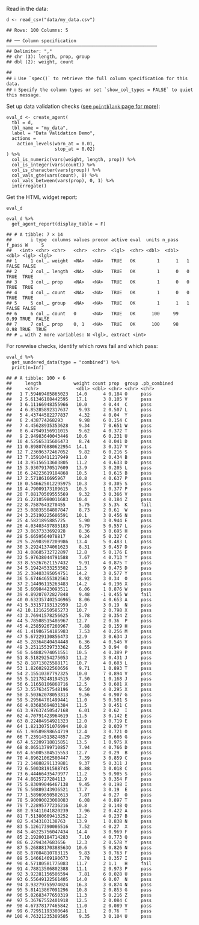 Read in the data:

    d <- read_csv("data/my_data.csv")

    ## Rows: 100 Columns: 5

    ## ── Column specification ────────────────────────────────────────────────────────
    ## Delimiter: ","
    ## chr (3): length, prop, group
    ## dbl (2): weight, count

    ## 
    ## ℹ Use `spec()` to retrieve the full column specification for this data.
    ## ℹ Specify the column types or set `show_col_types = FALSE` to quiet this message.

Set up data validation checks ([see `pointblank` page for
more](https://rich-iannone.github.io/pointblank/articles/VALID-I.html)):

    eval_d <- create_agent(
      tbl = d,
      tbl_name = "my_data",
      label = "Data Validation Demo",
      actions = 
        action_levels(warn_at = 0.01,
                      stop_at = 0.02)
    ) %>% 
      col_is_numeric(vars(weight, length, prop)) %>% 
      col_is_integer(vars(count)) %>% 
      col_is_character(vars(group)) %>% 
      col_vals_gte(vars(count), 0) %>% 
      col_vals_between(vars(prop), 0, 1) %>% 
      interrogate()

Get the HTML widget report:

    eval_d

    eval_d %>% 
      get_agent_report(display_table = F)

    ## # A tibble: 7 × 14
    ##       i type  columns values precon active eval  units n_pass f_pass W     S    
    ##   <int> <chr> <chr>   <chr>  <chr>  <lgl>  <chr> <dbl>  <dbl>  <dbl> <lgl> <lgl>
    ## 1     1 col_… weight  <NA>   <NA>   TRUE   OK        1      1   1    FALSE FALSE
    ## 2     2 col_… length  <NA>   <NA>   TRUE   OK        1      0   0    TRUE  TRUE 
    ## 3     3 col_… prop    <NA>   <NA>   TRUE   OK        1      0   0    TRUE  TRUE 
    ## 4     4 col_… count   <NA>   <NA>   TRUE   OK        1      0   0    TRUE  TRUE 
    ## 5     5 col_… group   <NA>   <NA>   TRUE   OK        1      1   1    FALSE FALSE
    ## 6     6 col_… count   0      <NA>   TRUE   OK      100     99   0.99 TRUE  FALSE
    ## 7     7 col_… prop    0, 1   <NA>   TRUE   OK      100     98   0.98 TRUE  TRUE 
    ## # … with 2 more variables: N <lgl>, extract <int>

For rowwise checks, identify which rows fail and which pass:

    eval_d %>% 
      get_sundered_data(type = "combined") %>% 
      print(n=Inf)

    ## # A tibble: 100 × 6
    ##     length            weight count prop  group .pb_combined
    ##     <chr>              <dbl> <dbl> <chr> <chr> <chr>       
    ##   1 7.59469405865023   14.0      4 0.184 O     pass        
    ##   2 5.61346108442595   17.1      3 0.105 V     pass        
    ##   3 6.11166948355966   10.0      4 0.44  C     pass        
    ##   4 6.85285892317637    9.93     2 0.507 L     pass        
    ##   5 4.43744582277837    4.32     4 0.04  Y     pass        
    ##   6 2.438774268293      9.98     6 0.154 C     pass        
    ##   7 4.45628935353628    9.34     7 0.651 W     pass        
    ##   8 6.47949156911015    9.62     4 0.372 T     pass        
    ##   9 2.94983640043446   10.6      6 0.231 U     pass        
    ##  10 4.52565315606473    8.74     4 0.041 D     pass        
    ##  11 0.898076880622954  14.1      3 0.317 V     pass        
    ##  12 7.23696372467052    9.82     6 0.216 S     pass        
    ##  13 7.15910411217949   11.0      2 0.434 B     pass        
    ##  14 3.95156513603805   11.2      4 0.633 D     pass        
    ##  15 3.93079170517609   13.9      3 0.205 L     pass        
    ##  16 6.24223619184868   10.5      1 0.615 B     pass        
    ##  17 2.5718616695967    10.8      4 0.637 P     pass        
    ##  18 0.546625012295975  10.3      3 0.305 S     pass        
    ##  19 4.79009173109615   10.5      1 0.377 P     pass        
    ##  20 7.08170569555569    9.32     3 0.366 V     pass        
    ##  21 6.22105980011683   10.4      4 0.184 Z     pass        
    ##  22 8.7587643270455     5.75     3 5.3%  K     fail        
    ##  23 5.08835504807847    8.73     2 0.61  W     pass        
    ##  24 3.25190225606591   10.1      3 0.456 N     pass        
    ##  25 4.5821895885725     5.90     3 0.944 E     pass        
    ##  26 4.03403497895183    9.79     5 0.557 L     pass        
    ##  27 3.8637333692928     8.36     3 0.695 H     pass        
    ##  28 5.6659564078817     9.24     5 0.327 C     pass        
    ##  29 5.26903987209986   13.4      5 0.483 L     pass        
    ##  30 3.29241374061623    8.31     3 0.457 D     pass        
    ##  31 4.08685732722897   12.8      5 0.176 E     pass        
    ##  32 5.97638044791588    7.67     4 0.713 Y     pass        
    ##  33 8.55267621157432    9.91     4 0.875 T     pass        
    ##  34 5.19424533253502   12.5      9 0.475 D     pass        
    ##  35 2.38403395054751   14.2      3 0.577 Y     pass        
    ##  36 5.67464655382563    8.92     3 0.34  O     pass        
    ##  37 2.14496115263483   14.2      4 0.196 X     pass        
    ##  38 5.60984423093511    6.06     1 0.876 W     pass        
    ##  39 4.89207072827848    9.48    -1 0.455 W     fail        
    ##  40 0.632357402546965   8.06     4 0.653 A     pass        
    ##  41 5.33157193132959   12.0      3 0.19  N     pass        
    ##  42 10.1216250585273   10.7      2 0.798 X     pass        
    ##  43 3.76941578256625    5.78     2 0.354 Z     pass        
    ##  44 5.78508515486967   12.7      2 0.36  P     pass        
    ##  45 4.25859267260967    7.88     2 0.159 H     pass        
    ##  46 1.41986754185983    7.53     4 0.256 M     pass        
    ##  47 5.67229130856473   12.9      3 0.634 J     pass        
    ##  48 5.28364840494448    6.36     4 0.546 V     pass        
    ##  49 3.25115539733362    8.55     3 0.94  O     pass        
    ##  50 5.64882974051551   10.5      4 0.389 P     pass        
    ##  51 8.51829254275053   11.2      3 0.431 J     pass        
    ##  52 8.18713025588171   10.7      4 0.603 L     pass        
    ##  53 1.82602922560656    9.71     1 0.893 T     pass        
    ##  54 2.15510387792325   10.0      7 0.894 V     pass        
    ##  55 5.12178248194515    7.50     1 0.168 J     pass        
    ##  56 6.11658106868716   12.5      3 0.601 X     pass        
    ##  57 3.55763457548196    9.50     4 0.295 X     pass        
    ##  58 3.50362078053313    9.56     4 0.907 G     pass        
    ##  59 5.29564701499441   11.0      5 0.501 S     pass        
    ##  60 4.03683694831384   11.5      3 0.451 C     pass        
    ##  61 3.97637450547168    6.01     2 0.62  I     pass        
    ##  62 4.70791423964619   11.5      3 0.142 E     pass        
    ##  63 8.22404954921323   12.0      3 0.719 E     pass        
    ##  64 1.82130751076994   10.8      2 0.039 Y     pass        
    ##  65 1.90589898654719   12.4      3 0.721 O     pass        
    ##  66 7.23914513824857    2.29     2 0.666 G     pass        
    ##  67 4.52209718815851   13.5      1 0.975 X     pass        
    ##  68 8.06513799710857    7.94     4 0.766 D     pass        
    ##  69 4.65005384515553   12.7      2 0.29  B     pass        
    ##  70 4.89621062500447    7.39     3 0.859 C     pass        
    ##  71 2.14888291139881    9.37     5 0.311 J     pass        
    ##  72 6.50038191588745    8.88     3 0.018 C     pass        
    ##  73 6.44466435479977   11.2      5 0.905 S     pass        
    ##  74 4.8625727284113    12.9      3 0.354 F     pass        
    ##  75 5.83099046467138    9.45     4 0.198 I     pass        
    ##  76 5.50889343936521   17.7      3 0.19  E     pass        
    ##  77 1.58969650502613    7.87     4 0.27  O     pass        
    ##  78 5.90090023008083    6.08     4 0.897 T     pass        
    ##  79 7.22895777236216   10.8      2 0.148 Q     pass        
    ##  80 2.93411041820239    7.96     2 0.422 A     pass        
    ##  81 7.51380609413252   12.2      4 0.237 B     pass        
    ##  82 5.4343103138763    13.9      1 0.838 N     pass        
    ##  83 5.12617390086516    7.52     4 0.27  X     pass        
    ##  84 5.46225756047434   14.4      3 0.969 F     pass        
    ##  85 2.19200184714283    7.10     4 0.773 Q     pass        
    ##  86 6.2294347683656    12.3      2 0.578 Y     pass        
    ##  87 5.26888170388563O  10.6      5 0.826 N     pass        
    ##  88 5.87084810783115    9.83     3 0.763 F     pass        
    ##  89 5.14661469190673    7.78     1 0.357 I     pass        
    ##  90 4.57180581775083   11.7      2 1.1   H     fail        
    ##  91 4.78813506802388   11.1      2 0.973 P     pass        
    ##  92 3.92281156506594    7.81     6 0.028 U     pass        
    ##  93 6.55649122561405   14.0      6 0.07  N     pass        
    ##  94 3.93279755974024   16.3      3 0.874 N     pass        
    ##  95 5.81413867091296   10.8      2 0.853 G     pass        
    ##  96 5.02683477650319   11.3      5 0.216 Z     pass        
    ##  97 5.36767552401918   12.5      2 0.084 C     pass        
    ##  98 4.67378177465842   11.0      2 0.089 V     pass        
    ##  99 6.72951193300646   12.1      2 0.76  T     pass        
    ## 100 4.76321235309505    9.35     3 0.104 U     pass
